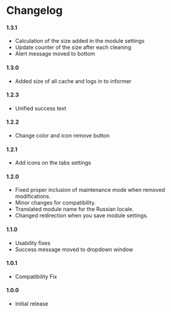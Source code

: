 # Changelog

#### 1.3.1
* Calculation of the size added in the module settings
* Update counter of the size after each cleaning
* Alert message moved to bottom

#### 1.3.0
* Added size of all cache and logs in to informer

#### 1.2.3
* Unified success text

#### 1.2.2
* Change color and icon remove button

#### 1.2.1
* Add icons on the tabs settings

#### 1.2.0
* Fixed proper inclusion of maintenance mode when removed modifications.
* Minor changes for compatibility.
* Translated module name for the Russian locale.
* Changed redirection when you save module settings.

#### 1.1.0
* Usability fixes
* Success message moved to dropdown window

#### 1.0.1
* Compatibility Fix

#### 1.0.0
* Initial release